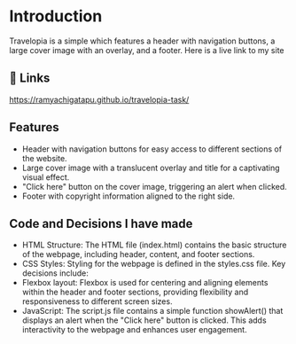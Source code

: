 # Introduction
Travelopia is a simple which features a header with navigation buttons, a large cover image with an overlay, and a footer.
Here is a live link to my site
## 🔗 Links
https://ramyachigatapu.github.io/travelopia-task/
## Features
- Header with navigation buttons for easy access to different sections of the website.
- Large cover image with a translucent overlay and title for a captivating visual effect.
- "Click here" button on the cover image, triggering an alert when clicked.
- Footer with copyright information aligned to the right side.
## Code and Decisions I have made
- HTML Structure:
  The HTML file (index.html) contains the basic structure of the webpage, including header, content, and footer sections.
- CSS Styles:
  Styling for the webpage is defined in the styles.css file. Key decisions include:
- Flexbox layout:
  Flexbox is used for centering and aligning elements within the header and footer sections, providing flexibility and responsiveness to different screen sizes.
- JavaScript:
  The script.js file contains a simple function showAlert() that displays an alert when the "Click here" button is clicked. This adds interactivity to the webpage and enhances user engagement.
